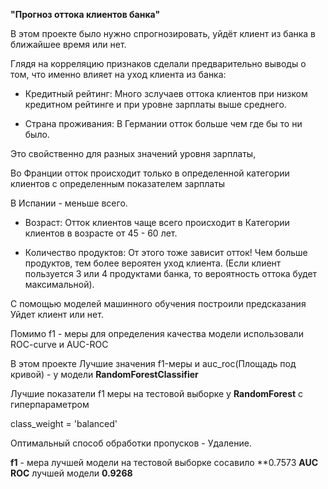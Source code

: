 **"Прогноз оттока клиентов банка"**

В этом проекте было нужно спрогнозировать, уйдёт клиент из банка в ближайшее время или нет.

Глядя на корреляцию признаков сделали предварительно выводы о том, что именно влияет на уход клиента из банка:

- Кредитный рейтинг: Много зслучаев оттока клиентов при низком кредитном рейтинге и при уровне зарплаты выше среднего.

- Страна проживания: В Германии отток больше чем где бы то ни было. 

Это свойственно для разных значений уровня зарплаты, 

Во Франции отток происходит только в определенной категории клиентов с определенным показателем зарплаты 

В Испании - меньше всего.

- Возраст: Отток клиентов чаще всего происходит в Категории клиентов в возрасте от 45 - 60 лет.

- Количество продуктов: От этого тоже зависит отток! Чем больше продуктов, тем более вероятен уход клиента. (Если клиент пользуется 3 или 4 продуктами банка, то вероятность оттока будет максимальной).

С помощью моделей машинного обучения построили предсказания Уйдет клиент или нет.

Помимо f1 - меры для определения качества модели использовали ROC-curve и AUC-ROC

В этом проекте Лучшие значения f1-меры и auc_roc(Площадь под кривой) - у модели **RandomForestClassifier**

Лучшие показатели f1 меры на тестовой выборке у **RandomForest** c гиперпараметром

class_weight = 'balanced'

Оптимальный способ обработки пропусков - Удаление.

**f1** - мера лучшей модели на тестовой выборке сосавило **0.7573
**AUC ROC** лучшей модели **0.9268**
